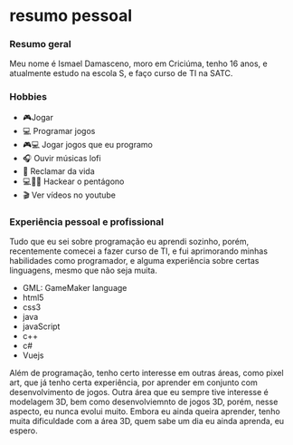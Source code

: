 # resumo pessoal

### Resumo geral

Meu nome é Ismael Damasceno, moro em Criciúma, tenho 16 anos, e atualmente estudo na escola S, e faço curso de TI na SATC.

### Hobbies

<ul>
<li>🎮Jogar</li>
<li>💻 Programar jogos</li>
<li>🎮💻 Jogar jogos que eu programo</li>
<li>🎧 Ouvir músicas lofi</li>
<li>🤬 Reclamar da vida</li>
<li>💻👮‍♀️ Hackear o pentágono</li>
<li>🎬 Ver vídeos no youtube</li>
</ul>

### Experiência pessoal e profissional

Tudo que eu sei sobre programação eu aprendi sozinho, porém, recentemente comecei a fazer curso de TI, e fui aprimorando minhas habilidades como programador,
e alguma experiência sobre certas linguagens, mesmo que não seja muita.

<ul>
<li>GML: GameMaker language</li>
<li>html5</li>
<li>css3</li>
<li>java</li>
<li>javaScript</li>
<li>c++</li>
<li>c#</li>
<li>Vuejs</li>
</ul>

Além de programação, tenho certo interesse em outras áreas, como pixel art, que já tenho certa experiência, por aprender em conjunto com desenvolvimento de jogos. Outra área que eu sempre tive interesse é modelagem 3D, bem como desenvolviemnto de jogos 3D, porém, nesse aspecto, eu nunca evolui muito. Embora eu ainda queira aprender, tenho muita dificuldade com a área 3D, quem sabe um dia eu ainda aprenda, eu espero.

